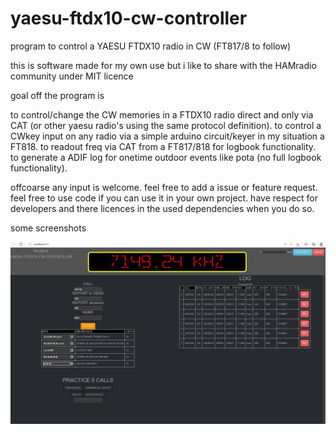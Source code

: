# yaesu-ftdx10-cw-controller

program to control a YAESU FTDX10 radio in CW (FT817/8 to follow)

this is software made for my own use but i like to share with the HAMradio community under MIT licence

goal off the program is 

to control/change the CW memories in a FTDX10 radio direct and only via CAT (or other yaesu radio's using the same protocol definition).
to control a CWkey input on any radio via a simple arduino circuit/keyer in my situation a FT818.
to readout freq via CAT from a FT817/818 for logbook functionality.
to generate a ADIF log for onetime outdoor events like pota (no full logbook functionality).

offcoarse any input is welcome.
feel free to add a issue or feature request.
feel free to use code if you can use it in your own project.
have respect for developers and there licences in the used dependencies when you do so.

some screenshots

![Alt text](/doc/interface.jpg?raw=true "interface")
